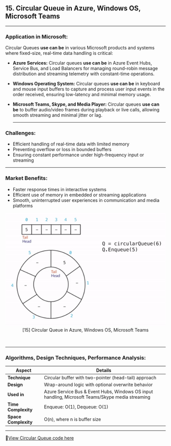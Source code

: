 

## **15. Circular Queue in Azure, Windows OS, Microsoft Teams**

---

### **Application in Microsoft:**

Circular Queues **use can be** in various Microsoft products and systems where fixed-size, real-time data handling is critical:

* **Azure Services:** Circular queues **use can be** in Azure Event Hubs, Service Bus, and Load Balancers for managing round-robin message distribution and streaming telemetry with constant-time operations.

* **Windows Operating System:** Circular queues **use can be** in keyboard and mouse input buffers to capture and process user input events in the order received, ensuring low-latency and minimal memory usage.

* **Microsoft Teams, Skype, and Media Player:** Circular queues **use can be** to buffer audio/video frames during playback or live calls, allowing smooth streaming and minimal jitter or lag.

  ---

### **Challenges:**

* Efficient handling of real-time data with limited memory
* Preventing overflow or loss in bounded buffers
* Ensuring constant performance under high-frequency input or streaming

---

### **Market Benefits:**

* Faster response times in interactive systems
* Efficient use of memory in embedded or streaming applications
* Smooth, uninterrupted user experiences in communication and media platforms

<p align="center">
  <img src="https://github.com/Sindhuhurakadli/sindhu_portfolio.io/blob/main/images/circular%20queue.gif?raw=true" alt="Microsoft Infrastructure">
  <br>
  [15] Circular Queue in Azure, Windows OS, Microsoft Teams
  <br>
</p><br>

---

### **Algorithms, Design Techniques, Performance Analysis:**

| Aspect               | Details                                                                                          |
| -------------------- | ------------------------------------------------------------------------------------------------ |
| **Technique**        | Circular buffer with two-pointer (head-tail) approach                                            |
| **Design**           | Wrap-around logic with optional overwrite behavior                                               |
| **Used in**          | Azure Service Bus & Event Hubs, Windows OS input handling, Microsoft Teams/Skype media streaming |
| **Time Complexity**  | Enqueue: O(1), Dequeue: O(1)                                                                     |
| **Space Complexity** | O(n), where n is buffer size                                                                     |

---

🔗[View Circular Queue code here](https://github.com/Sindhuhurakadli/sindhu_portfolio.io/blob/main/codes/circularqueue.cpp)
